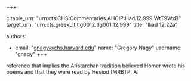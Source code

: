 +++


citable_urn: "urn:cts:CHS:Commentaries.AHCIP:Iliad.12.999.WtT9WxB"
target_urn: "urn:cts:greekLit:tlg0012.tlg001:12.999"
title: "Iliad 12.22a"

authors:
- email: "gnagy@chs.harvard.edu"
  name: "Gregory Nagy"
  username: "gnagy"
+++

<p>reference that implies the Aristarchan tradition believed Homer wrote his poems and that they were read by Hesiod [MRBTP: A]</p>